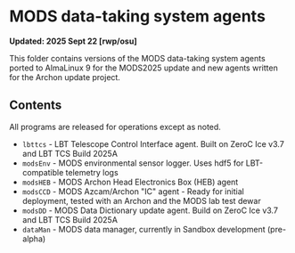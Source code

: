 # MODS data-taking system agents

**Updated: 2025 Sept 22 [rwp/osu]**

This folder contains versions of the MODS data-taking system agents ported to AlmaLinux 9
for the MODS2025 update and new agents written for the Archon update project.  

## Contents

All programs are released for operations except as noted.

 * `lbttcs` - LBT Telescope Control Interface agent.  Built on ZeroC Ice v3.7 and LBT TCS Build 2025A
 * `modsEnv` - MODS environmental sensor logger. Uses hdf5 for LBT-compatible telemetry logs 
 * `modsHEB` - MODS Archon Head Electronics Box (HEB) agent
 * `modsCCD` - MODS Azcam/Archon "IC" agent - Ready for initial deployment, tested with an Archon and the MODS lab test dewar
 * `modsDD` - MODS Data Dictionary update agent.  Build on ZeroC Ice v3.7 and LBT TCS Build 2025A
 * `dataMan` - MODS data manager, currently in Sandbox development (pre-alpha)

